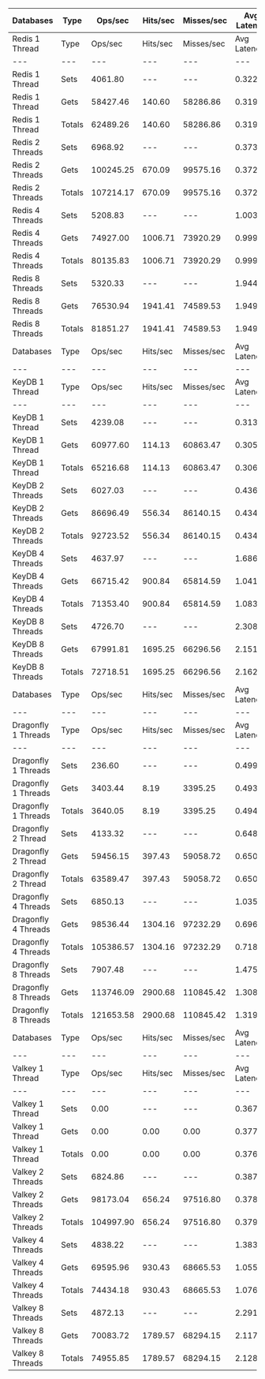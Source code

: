 | Databases | Type | Ops/sec | Hits/sec | Misses/sec | Avg Latency | p50 Latency | p99 Latency | p99.9 Latency | KB/sec |
| --- | --- | --- | --- | --- | --- | --- | --- | --- | --- |
| Redis 1 Thread | Type | Ops/sec | Hits/sec | Misses/sec | Avg Latency | p50 Latency | p99 Latency | p99.9 Latency | KB/sec |
| --- | --- | --- | --- | --- | --- | --- | --- | --- | --- |
Redis 1 Thread | Sets | 4061.80 | --- | --- | 0.32255 | 0.30300 | 0.49500 | 0.51100 | 190.35 |
Redis 1 Thread | Gets | 58427.46 | 140.60 | 58286.86 | 0.31954 | 0.29500 | 0.50300 | 0.61500 | 2168.54 |
Redis 1 Thread | Totals | 62489.26 | 140.60 | 58286.86 | 0.31973 | 0.29500 | 0.50300 | 0.61500 | 2358.89 |
Redis 2 Threads | Sets | 6968.92 | --- | --- | 0.37329 | 0.35900 | 0.62300 | 0.63900 | 326.59 |
Redis 2 Threads | Gets | 100245.25 | 670.09 | 99575.16 | 0.37260 | 0.35900 | 0.61500 | 0.76700 | 3722.54 |
Redis 2 Threads | Totals | 107214.17 | 670.09 | 99575.16 | 0.37264 | 0.35900 | 0.62300 | 0.76700 | 4049.13 |
Redis 4 Threads | Sets | 5208.83 | --- | --- | 1.00342 | 0.99100 | 1.91900 | 2.11100 | 244.13 |
Redis 4 Threads | Gets | 74927.00 | 1006.71 | 73920.29 | 0.99944 | 0.98300 | 1.89500 | 2.07900 | 2784.91 |
Redis 4 Threads | Totals | 80135.83 | 1006.71 | 73920.29 | 0.99970 | 0.98300 | 1.89500 | 2.07900 | 3029.04 |
Redis 8 Threads | Sets | 5320.33 | --- | --- | 1.94428 | 1.94300 | 3.83900 | 3.98300 | 249.35 |
Redis 8 Threads | Gets | 76530.94 | 1941.41 | 74589.53 | 1.94972 | 1.93500 | 3.79100 | 4.03100 | 2848.97 |
Redis 8 Threads | Totals | 81851.27 | 1941.41 | 74589.53 | 1.94936 | 1.93500 | 3.79100 | 4.01500 | 3098.31 |
| Databases | Type | Ops/sec | Hits/sec | Misses/sec | Avg Latency | p50 Latency | p99 Latency | p99.9 Latency | KB/sec |
| --- | --- | --- | --- | --- | --- | --- | --- | --- | --- |
| KeyDB 1 Thread | Type | Ops/sec | Hits/sec | Misses/sec | Avg Latency | p50 Latency | p99 Latency | p99.9 Latency | KB/sec |
| --- | --- | --- | --- | --- | --- | --- | --- | --- | --- |
KeyDB 1 Thread | Sets | 4239.08 | --- | --- | 0.31351 | 0.30300 | 0.47100 | 0.59900 | 198.66 |
KeyDB 1 Thread | Gets | 60977.60 | 114.13 | 60863.47 | 0.30573 | 0.28700 | 0.48700 | 0.56700 | 2263.03 |
KeyDB 1 Thread | Totals | 65216.68 | 114.13 | 60863.47 | 0.30623 | 0.28700 | 0.48700 | 0.57500 | 2461.69 |
KeyDB 2 Threads | Sets | 6027.03 | --- | --- | 0.43618 | 0.39900 | 0.83900 | 0.85500 | 282.45 |
KeyDB 2 Threads | Gets | 86696.49 | 556.34 | 86140.15 | 0.43419 | 0.39900 | 0.85500 | 1.00700 | 3219.30 |
KeyDB 2 Threads | Totals | 92723.52 | 556.34 | 86140.15 | 0.43432 | 0.39900 | 0.85500 | 1.00700 | 3501.75 |
KeyDB 4 Threads | Sets | 4637.97 | --- | --- | 1.68620 | 1.03900 | 9.91900 | 9.91900 | 217.37 |
KeyDB 4 Threads | Gets | 66715.42 | 900.84 | 65814.59 | 1.04120 | 1.03100 | 2.12700 | 2.20700 | 2479.72 |
KeyDB 4 Threads | Totals | 71353.40 | 900.84 | 65814.59 | 1.08312 | 1.03100 | 2.15900 | 9.91900 | 2697.10 |
KeyDB 8 Threads | Sets | 4726.70 | --- | --- | 2.30887 | 2.22300 | 4.47900 | 4.54300 | 221.52 |
KeyDB 8 Threads | Gets | 67991.81 | 1695.25 | 66296.56 | 2.15198 | 2.17500 | 4.28700 | 5.27900 | 2530.94 |
KeyDB 8 Threads | Totals | 72718.51 | 1695.25 | 66296.56 | 2.16218 | 2.17500 | 4.31900 | 5.27900 | 2752.47 |
| Databases | Type | Ops/sec | Hits/sec | Misses/sec | Avg Latency | p50 Latency | p99 Latency | p99.9 Latency | KB/sec |
| --- | --- | --- | --- | --- | --- | --- | --- | --- | --- |
| Dragonfly 1 Threads | Type | Ops/sec | Hits/sec | Misses/sec | Avg Latency | p50 Latency | p99 Latency | p99.9 Latency | KB/sec |
| --- | --- | --- | --- | --- | --- | --- | --- | --- | --- |
Dragonfly 1 Threads | Sets | 236.60 | --- | --- | 0.49951 | 0.49500 | 1.25500 | 1.70300 | 11.09 |
Dragonfly 1 Threads | Gets | 3403.44 | 8.19 | 3395.25 | 0.49390 | 0.53500 | 1.27100 | 1.70300 | 126.32 |
Dragonfly 1 Threads | Totals | 3640.05 | 8.19 | 3395.25 | 0.49427 | 0.53500 | 1.27100 | 1.70300 | 137.41 |
Dragonfly 2 Thread | Sets | 4133.32 | --- | --- | 0.64846 | 0.60700 | 1.78300 | 2.27100 | 193.70 |
Dragonfly 2 Thread | Gets | 59456.15 | 397.43 | 59058.72 | 0.65085 | 0.61500 | 1.81500 | 2.33500 | 2207.86 |
Dragonfly 2 Thread | Totals | 63589.47 | 397.43 | 59058.72 | 0.65070 | 0.61500 | 1.81500 | 2.33500 | 2401.57 |
Dragonfly 4 Threads | Sets | 6850.13 | --- | --- | 1.03513 | 0.71900 | 6.11100 | 6.36700 | 321.05 |
Dragonfly 4 Threads | Gets | 98536.44 | 1304.16 | 97232.29 | 0.69655 | 0.70300 | 1.88700 | 2.91100 | 3662.34 |
Dragonfly 4 Threads | Totals | 105386.57 | 1304.16 | 97232.29 | 0.71856 | 0.70300 | 2.03900 | 6.07900 | 3983.39 |
Dragonfly 8 Threads | Sets | 7907.48 | --- | --- | 1.47581 | 1.26300 | 6.84700 | 7.99900 | 370.60 |
Dragonfly 8 Threads | Gets | 113746.09 | 2900.68 | 110845.42 | 1.30818 | 1.26300 | 3.74300 | 4.86300 | 4234.43 |
Dragonfly 8 Threads | Totals | 121653.58 | 2900.68 | 110845.42 | 1.31907 | 1.26300 | 3.96700 | 6.55900 | 4605.02 |
| Databases | Type | Ops/sec | Hits/sec | Misses/sec | Avg Latency | p50 Latency | p99 Latency | p99.9 Latency | KB/sec |
| --- | --- | --- | --- | --- | --- | --- | --- | --- | --- |
| Valkey 1 Thread | Type | Ops/sec | Hits/sec | Misses/sec | Avg Latency | p50 Latency | p99 Latency | p99.9 Latency | KB/sec |
| --- | --- | --- | --- | --- | --- | --- | --- | --- | --- |
Valkey 1 Thread | Sets | 0.00 | --- | --- | 0.36729 | 0.35900 | 0.60700 | 0.67900 | 0.00 |
Valkey 1 Thread | Gets | 0.00 | 0.00 | 0.00 | 0.37702 | 0.37500 | 0.63900 | 0.70300 | 0.00 |
Valkey 1 Thread | Totals | 0.00 | 0.00 | 0.00 | 0.37638 | 0.37500 | 0.63900 | 0.70300 | 0.00 |
Valkey 2 Threads | Sets | 6824.86 | --- | --- | 0.38786 | 0.36700 | 0.68700 | 0.80700 | 319.84 |
Valkey 2 Threads | Gets | 98173.04 | 656.24 | 97516.80 | 0.37873 | 0.35900 | 0.67900 | 0.99100 | 3645.59 |
Valkey 2 Threads | Totals | 104997.90 | 656.24 | 97516.80 | 0.37933 | 0.35900 | 0.68700 | 0.99100 | 3965.43 |
Valkey 4 Threads | Sets | 4838.22 | --- | --- | 1.38330 | 1.05500 | 5.79100 | 6.68700 | 226.76 |
Valkey 4 Threads | Gets | 69595.96 | 930.43 | 68665.53 | 1.05545 | 1.03900 | 2.02300 | 2.14300 | 2586.74 |
Valkey 4 Threads | Totals | 74434.18 | 930.43 | 68665.53 | 1.07676 | 1.04700 | 2.07900 | 5.66300 | 2813.50 |
Valkey 8 Threads | Sets | 4872.13 | --- | --- | 2.29164 | 2.14300 | 6.87900 | 10.87900 | 228.34 |
Valkey 8 Threads | Gets | 70083.72 | 1789.57 | 68294.15 | 2.11724 | 2.12700 | 4.12700 | 4.38300 | 2609.02 |
Valkey 8 Threads | Totals | 74955.85 | 1789.57 | 68294.15 | 2.12857 | 2.12700 | 4.19100 | 4.99100 | 2837.36 |
